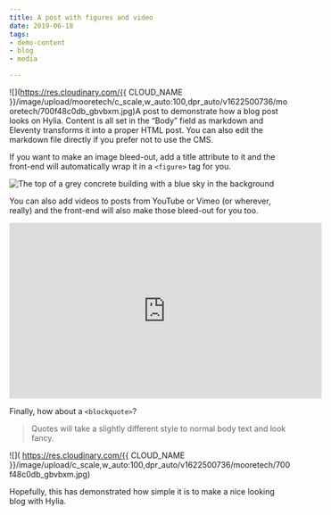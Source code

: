 ```yaml
---
title: A post with figures and video
date: 2019-06-18
tags:
- demo-content
- blog
- media

---
```

![](https://res.cloudinary.com/{{ CLOUD_NAME }}/image/upload/mooretech/c_scale,w_auto:100,dpr_auto/v1622500736/mooretech/700f48c0db_gbvbxm.jpg)A post to demonstrate how a blog post looks on Hylia. Content is all set in the
“Body” field as markdown and Eleventy transforms it into a proper HTML post. You
can also edit the markdown file directly if you prefer not to use the CMS.

If you want to make an image bleed-out, add a title attribute to it and the front-end will automatically wrap it in a `<figure>` tag for you.

![The top of a grey concrete building with a blue sky in the background](/images/demo-image-1.jpg "Brutalism at its finest. Photo by Artificial Photography on Unsplash.")

You can also add videos to posts from YouTube or Vimeo (or wherever, really) and the front-end will also make those bleed-out for you too.

<iframe width="560" height="315" src="https://www.youtube.com/embed/_38JDGnr0vA" frameborder="0" allow="accelerometer; autoplay; encrypted-media; gyroscope; picture-in-picture" allowfullscreen></iframe>

Finally, how about a `<blockquote>`?

> Quotes will take a slightly different style to normal body text and look fancy.

![]( https://res.cloudinary.com/{{ CLOUD_NAME }}/image/upload/c_scale,w_auto:100,dpr_auto/v1622500736/mooretech/700f48c0db_gbvbxm.jpg)

Hopefully, this has demonstrated how simple it is to make a nice looking blog with Hylia.